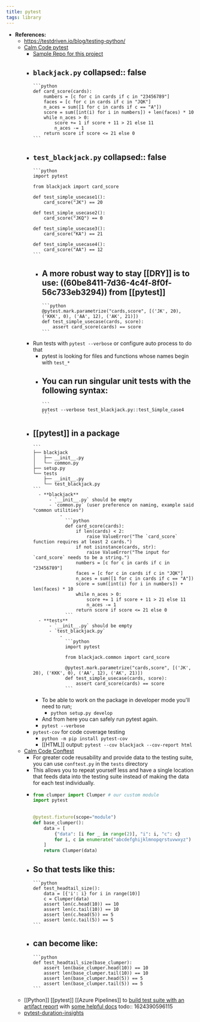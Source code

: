 ```yaml
---
title: pytest
tags: library
---
```


- **References:**
	- https://testdriven.io/blog/testing-python/
	- [Calm Code pytest](https://calmcode.io/pytest/introduction.html)
		- [Sample Repo for this project](https://github.com/koaning/blackjack/)
		- `blackjack.py`
		  collapsed:: false
			-
			  ```python
			  def card_score(cards):
			      numbers = [c for c in cards if c in "23456789"]
			      faces = [c for c in cards if c in "JQK"]
			      n_aces = sum([1 for c in cards if c == "A"])
			      score = sum([int(i) for i in numbers]) + len(faces) * 10
			      while n_aces > 0:
			          score += 1 if score + 11 > 21 else 11
			          n_aces -= 1
			      return score if score <= 21 else 0
			  ```
		- `test_blackjack.py`
		  collapsed:: false
			-
			  ```python
			  import pytest
			  
			  from blackjack import card_score
			  
			  def test_simple_usecase1():
			      card_score("JK") == 20
			  
			  def test_simple_usecase2():
			      card_score("JKQ") == 0
			  
			  def test_simple_usecase3():
			      card_score("KA") == 21
			  
			  def test_simple_usecase4():
			      card_score("AA") == 12
			  ```
			- A more robust way to stay [[DRY]] is to use: ((60be8411-7d36-4c4f-8f0f-56c733eb3294)) from [[pytest]]
				-
				  ```python
				  @pytest.mark.parametrize("cards,score", [('JK', 20), ('KKK', 0), ('AA', 12), ('AK', 21)])
				  def test_simple_usecase(cards, score):
				      assert card_score(cards) == score
				  ```
		- Run tests with `pytest --verbose` or configure auto process to do that
			- pytest is looking for files and functions whose names begin with `test_*`
			- You can run singular unit tests with the following syntax:
				-
				  ```
				  pytest --verbose test_blackjack.py::test_Simple_case4
				  ```
		- [[pytest]] in a package
			-
			  ```
			  ├── blackjack
			  │   ├── __init__.py
			  │   └── common.py
			  ├── setup.py
			  └── tests
			      ├── __init__.py
			      └── test_blackjack.py
			  ```
				- **blackjack**
					- `__init__.py` should be empty
					- `common.py` (user preference on naming, example said "common utilities")
						-
						  ```python
						  def card_score(cards):
						      if len(cards) < 2:
						          raise ValueError("The `card_score` function requires at least 2 cards.")
						      if not isinstance(cards, str):
						          raise ValueError("The input for `card_score` needs to be a string.")
						      numbers = [c for c in cards if c in "23456789"]
						      faces = [c for c in cards if c in "JQK"]
						      n_aces = sum([1 for c in cards if c == "A"])
						      score = sum([int(i) for i in numbers]) + len(faces) * 10
						      while n_aces > 0:
						          score += 1 if score + 11 > 21 else 11
						          n_aces -= 1
						      return score if score <= 21 else 0
						  ```
				- **tests**
					- `__init__.py` should be empty
					- `test_blackjack.py`
						-
						  ```python
						  import pytest
						  
						  from blackjack.common import card_score
						  
						  @pytest.mark.parametrize("cards,score", [('JK', 20), ('KKK', 0), ('AA', 12), ('AK', 21)])
						  def test_simple_usecase(cards, score):
						      assert card_score(cards) == score
						  ```
			- To be able to work on the package in developer mode you'll need to run;
				- `python setup.py develop`
			- And from here you can safely run pytest again.
			- `pytest --verbose`
		- `pytest-cov` for code coverage testing
			- `python -m pip install pytest-cov`
			- [[HTML]] output: `pytest --cov blackjack --cov-report html`
	- [Calm Code Conftest](https://calmcode.io/test/conftest.html)
		- For greater code reusability and provide data to the testing suite, you can use `conftest.py` in the `tests` directory
		- This allows you to repeat yourself less and have a single location that feeds data into the testing suite instead of making the data for each test individually.
		-
		  ```python
		  from clumper import Clumper # our custom module
		  import pytest
		  		  
		  		  
		  @pytest.fixture(scope="module")
		  def base_clumper():
		      data = [
		          {"data": [i for _ in range(2)], "i": i, "c": c}
		          for i, c in enumerate("abcdefghijklmnopqrstuvwxyz")
		      ]
		      return Clumper(data)
		  ```
		- So that tests like this:
			-
			  ```python
			  def test_headtail_size():
			      data = [{'i': i} for i in range(10)]
			      c = Clumper(data)
			      assert len(c.head(10)) == 10
			      assert len(c.tail(10)) == 10
			      assert len(c.head(5)) == 5
			      assert len(c.tail(5)) == 5
			  ```
		- can become like:
			-
			  ```python
			  def test_headtail_size(base_clumper):
			      assert len(base_clumper.head(10)) == 10
			      assert len(base_clumper.tail(10)) == 10
			      assert len(base_clumper.head(5)) == 5
			      assert len(base_clumper.tail(5)) == 5
			  ```
	- [[Python]] [[pytest]] [[Azure Pipelines]] to [build test suite with an artifact report](https://pypi.org/project/pytest-azurepipelines/) with [some helpful docs](https://medium.com/@anthonypjshaw/azure-pipelines-with-python-by-example-aa65f4070634)
	  todo:: 1624390596115
	- [pytest-duration-insights](https://calmcode.io/labs/pytest-duration-insights.html)